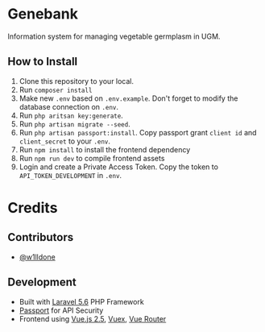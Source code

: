 # Genebank
Information system for managing vegetable germplasm in UGM.

## How to Install
1. Clone this repository to your local.
2. Run `composer install`
3. Make new `.env` based on `.env.example`. Don't forget to modify the database connection on `.env`.
4. Run `php aritsan key:generate`.
5. Run `php artisan migrate --seed`.
8. Run `php artisan passport:install`. Copy passport grant `client id` and `client_secret` to your `.env`.
9. Run `npm install` to install the frontend dependency
10. Run `npm run dev` to compile frontend assets 
11. Login and create a Private Access Token. Copy the token to `API_TOKEN_DEVELOPMENT` in `.env`.

# Credits
## Contributors
- [@w1lldone](https://github.com/w1lldone)

## Development
- Built with [Laravel 5.6](https://laravel.com) PHP Framework
- [Passport](https://laravel.com/docs/5.6/passport) for API Security
- Frontend using [Vue.js 2.5](https://vuejs.org/), [Vuex](https://vuex.vuejs.org/), [Vue Router](https://router.vuejs.org/)
